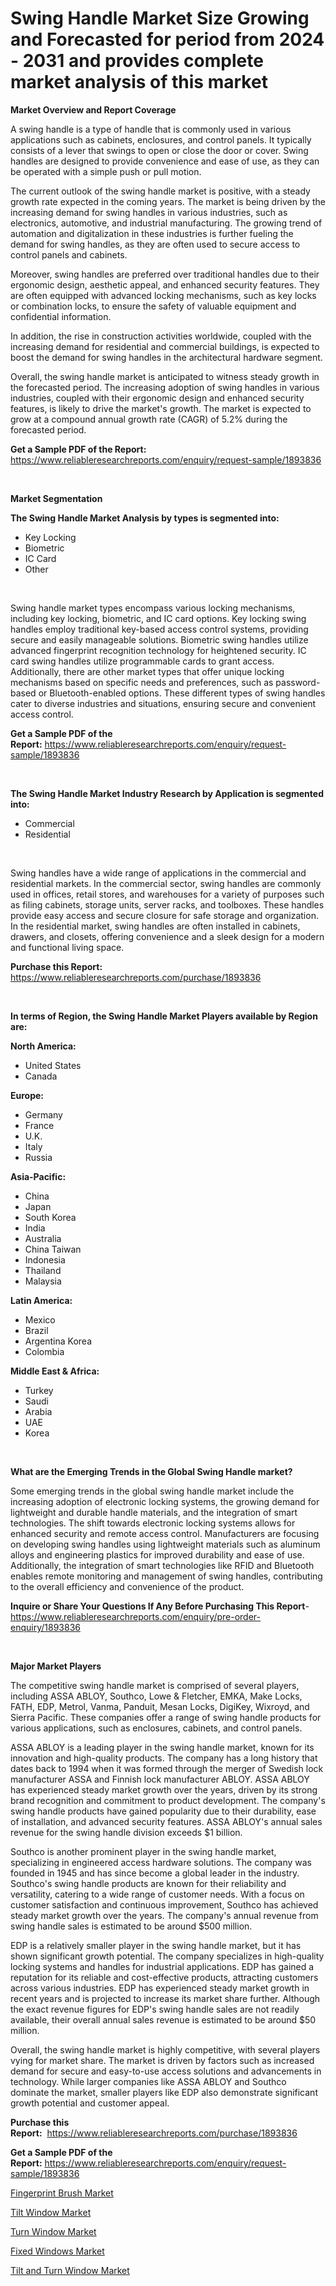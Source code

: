 <p><h1>Swing Handle Market Size Growing and Forecasted for period from 2024 - 2031 and provides complete market analysis of this market</h1></p><p><strong>Market Overview and Report Coverage</strong></p>
<p><p>A swing handle is a type of handle that is commonly used in various applications such as cabinets, enclosures, and control panels. It typically consists of a lever that swings to open or close the door or cover. Swing handles are designed to provide convenience and ease of use, as they can be operated with a simple push or pull motion.</p><p>The current outlook of the swing handle market is positive, with a steady growth rate expected in the coming years. The market is being driven by the increasing demand for swing handles in various industries, such as electronics, automotive, and industrial manufacturing. The growing trend of automation and digitalization in these industries is further fueling the demand for swing handles, as they are often used to secure access to control panels and cabinets.</p><p>Moreover, swing handles are preferred over traditional handles due to their ergonomic design, aesthetic appeal, and enhanced security features. They are often equipped with advanced locking mechanisms, such as key locks or combination locks, to ensure the safety of valuable equipment and confidential information.</p><p>In addition, the rise in construction activities worldwide, coupled with the increasing demand for residential and commercial buildings, is expected to boost the demand for swing handles in the architectural hardware segment.</p><p>Overall, the swing handle market is anticipated to witness steady growth in the forecasted period. The increasing adoption of swing handles in various industries, coupled with their ergonomic design and enhanced security features, is likely to drive the market's growth. The market is expected to grow at a compound annual growth rate (CAGR) of 5.2% during the forecasted period.</p></p>
<p><strong>Get a Sample PDF of the Report:</strong> <a href="https://www.reliableresearchreports.com/enquiry/request-sample/1893836">https://www.reliableresearchreports.com/enquiry/request-sample/1893836</a></p>
<p>&nbsp;</p>
<p><strong>Market Segmentation</strong></p>
<p><strong>The Swing Handle Market Analysis by types is segmented into:</strong></p>
<p><ul><li>Key Locking</li><li>Biometric</li><li>IC Card</li><li>Other</li></ul></p>
<p>&nbsp;</p>
<p><p>Swing handle market types encompass various locking mechanisms, including key locking, biometric, and IC card options. Key locking swing handles employ traditional key-based access control systems, providing secure and easily manageable solutions. Biometric swing handles utilize advanced fingerprint recognition technology for heightened security. IC card swing handles utilize programmable cards to grant access. Additionally, there are other market types that offer unique locking mechanisms based on specific needs and preferences, such as password-based or Bluetooth-enabled options. These different types of swing handles cater to diverse industries and situations, ensuring secure and convenient access control.</p></p>
<p><strong>Get a Sample PDF of the Report:</strong>&nbsp;<a href="https://www.reliableresearchreports.com/enquiry/request-sample/1893836">https://www.reliableresearchreports.com/enquiry/request-sample/1893836</a></p>
<p>&nbsp;</p>
<p><strong>The Swing Handle Market Industry Research by Application is segmented into:</strong></p>
<p><ul><li>Commercial</li><li>Residential</li></ul></p>
<p>&nbsp;</p>
<p><p>Swing handles have a wide range of applications in the commercial and residential markets. In the commercial sector, swing handles are commonly used in offices, retail stores, and warehouses for a variety of purposes such as filing cabinets, storage units, server racks, and toolboxes. These handles provide easy access and secure closure for safe storage and organization. In the residential market, swing handles are often installed in cabinets, drawers, and closets, offering convenience and a sleek design for a modern and functional living space.</p></p>
<p><strong>Purchase this Report:</strong>&nbsp; <a href="https://www.reliableresearchreports.com/purchase/1893836">https://www.reliableresearchreports.com/purchase/1893836</a></p>
<p>&nbsp;</p>
<p><strong>In terms of Region, the Swing Handle Market Players available by Region are:</strong></p>
<p>
    <p> <strong> North America: </strong>
        <ul>
            <li>United States</li>
            <li>Canada</li>
        </ul>
        </p> 
    <p> <strong> Europe: </strong>
        <ul>
            <li>Germany</li>
            <li>France</li>
            <li>U.K.</li>
            <li>Italy</li>
            <li>Russia</li>
        </ul>
        </p> 
    <p> <strong> Asia-Pacific: </strong>
        <ul>
            <li>China</li>
            <li>Japan</li>
            <li>South Korea</li>
            <li>India</li>
            <li>Australia</li>
            <li>China Taiwan</li>
            <li>Indonesia</li>
            <li>Thailand</li>
            <li>Malaysia</li>
        </ul>
        </p> 
    <p> <strong> Latin America: </strong>
        <ul>
            <li>Mexico</li>
            <li>Brazil</li>
            <li>Argentina Korea</li>
            <li>Colombia</li>
        </ul>
        </p> 
    <p> <strong> Middle East & Africa: </strong>
        <ul>
            <li>Turkey</li>
            <li>Saudi</li>
            <li>Arabia</li>
            <li>UAE</li>
            <li>Korea</li>
        </ul>
    </p>
    </p>
<p>&nbsp;</p>
<p><strong>What are the Emerging Trends in the Global Swing Handle market?</strong></p>
<p><p>Some emerging trends in the global swing handle market include the increasing adoption of electronic locking systems, the growing demand for lightweight and durable handle materials, and the integration of smart technologies. The shift towards electronic locking systems allows for enhanced security and remote access control. Manufacturers are focusing on developing swing handles using lightweight materials such as aluminum alloys and engineering plastics for improved durability and ease of use. Additionally, the integration of smart technologies like RFID and Bluetooth enables remote monitoring and management of swing handles, contributing to the overall efficiency and convenience of the product.</p></p>
<p><strong>Inquire or Share Your Questions If Any Before Purchasing This Report</strong>- <a href="https://www.reliableresearchreports.com/enquiry/pre-order-enquiry/1893836">https://www.reliableresearchreports.com/enquiry/pre-order-enquiry/1893836</a></p>
<p>&nbsp;</p>
<p><strong>Major Market Players</strong></p>
<p><p>The competitive swing handle market is comprised of several players, including ASSA ABLOY, Southco, Lowe & Fletcher, EMKA, Make Locks, FATH, EDP, Metrol, Vanma, Panduit, Mesan Locks, DigiKey, Wixroyd, and Sierra Pacific. These companies offer a range of swing handle products for various applications, such as enclosures, cabinets, and control panels.</p><p>ASSA ABLOY is a leading player in the swing handle market, known for its innovation and high-quality products. The company has a long history that dates back to 1994 when it was formed through the merger of Swedish lock manufacturer ASSA and Finnish lock manufacturer ABLOY. ASSA ABLOY has experienced steady market growth over the years, driven by its strong brand recognition and commitment to product development. The company's swing handle products have gained popularity due to their durability, ease of installation, and advanced security features. ASSA ABLOY's annual sales revenue for the swing handle division exceeds $1 billion.</p><p>Southco is another prominent player in the swing handle market, specializing in engineered access hardware solutions. The company was founded in 1945 and has since become a global leader in the industry. Southco's swing handle products are known for their reliability and versatility, catering to a wide range of customer needs. With a focus on customer satisfaction and continuous improvement, Southco has achieved steady market growth over the years. The company's annual revenue from swing handle sales is estimated to be around $500 million.</p><p>EDP is a relatively smaller player in the swing handle market, but it has shown significant growth potential. The company specializes in high-quality locking systems and handles for industrial applications. EDP has gained a reputation for its reliable and cost-effective products, attracting customers across various industries. EDP has experienced steady market growth in recent years and is projected to increase its market share further. Although the exact revenue figures for EDP's swing handle sales are not readily available, their overall annual sales revenue is estimated to be around $50 million.</p><p>Overall, the swing handle market is highly competitive, with several players vying for market share. The market is driven by factors such as increased demand for secure and easy-to-use access solutions and advancements in technology. While larger companies like ASSA ABLOY and Southco dominate the market, smaller players like EDP also demonstrate significant growth potential and customer appeal.</p></p>
<p><strong>Purchase this Report:</strong>&nbsp;&nbsp;<a href="https://www.reliableresearchreports.com/purchase/1893836">https://www.reliableresearchreports.com/purchase/1893836</a></p>
<p></p>
<p><strong>Get a Sample PDF of the Report:</strong>&nbsp;<a href="https://www.reliableresearchreports.com/enquiry/request-sample/1893836">https://www.reliableresearchreports.com/enquiry/request-sample/1893836</a></p>
<p><p><a href="https://github.com/zebdakicsin/Market-Research-Report-List-2/blob/main/fingerprint-brush-market.md">Fingerprint Brush Market</a></p><p><a href="https://github.com/provorikovar/Market-Research-Report-List-2/blob/main/tilt-window-market.md">Tilt Window Market</a></p><p><a href="https://github.com/kipkeeva/Market-Research-Report-List-2/blob/main/turn-window-market.md">Turn Window Market</a></p><p><a href="https://github.com/Krish2023na/Market-Research-Report-List-2/blob/main/fixed-windows-market.md">Fixed Windows Market</a></p><p><a href="https://github.com/kuntayevaz/Market-Research-Report-List-2/blob/main/tilt-and-turn-window-market.md">Tilt and Turn Window Market</a></p></p>